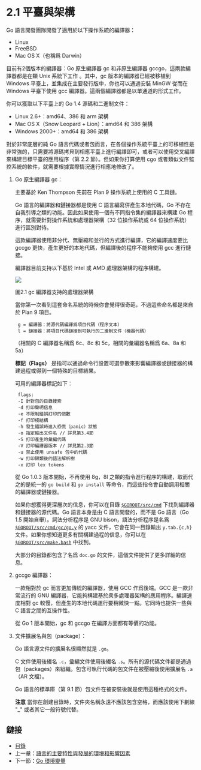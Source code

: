 # 2.1 平臺與架構

Go 語言開發團隊開發了適用於以下操作系統的編譯器：

- Linux
- FreeBSD
- Mac OS X（也稱爲 Darwin）

目前有2個版本的編譯器：Go 原生編譯器 gc 和非原生編譯器 gccgo，這兩款編譯器都是在類 Unix 系統下工作 。其中，gc 版本的編譯器已經被移植到 Windows 平臺上，並集成在主要發行版中，你也可以通過安裝 MinGW 從而在 Windows 平臺下使用 gcc 編譯器。這兩個編譯器都是以單通道的形式工作。

你可以獲取以下平臺上的 Go 1.4 源碼和二進制文件：

- Linux 2.6+：amd64、386 和 arm 架構
- Mac OS X（Snow Leopard + Lion）：amd64 和 386 架構
- Windows 2000+：amd64 和 386 架構

對於非常底層的純 Go 語言代碼或者包而言，在各個操作系統平臺上的可移植性是非常強的，只需要將源碼拷貝到相應平臺上進行編譯即可，或者可以使用交叉編譯來構建目標平臺的應用程序（第 2.2 節）。但如果你打算使用 cgo 或者類似文件監控系統的軟件，就需要根據實際情況進行相應地修改了。

1. Go 原生編譯器 gc：

	主要基於 Ken Thompson 先前在 Plan 9 操作系統上使用的 C 工具鏈。

	Go 語言的編譯器和鏈接器都是使用 C 語言編寫併產生本地代碼，Go 不存在自我引導之類的功能。因此如果使用一個有不同指令集的編譯器來構建 Go 程序，就需要針對操作系統和處理器架構（32 位操作系統或 64 位操作系統）進行區別對待。

	這款編譯器使用非分代、無壓縮和並行的方式進行編譯，它的編譯速度要比 gccgo 更快，產生更好的本地代碼，但編譯後的程序不能夠使用 gcc 進行鏈接。

	編譯器目前支持以下基於 Intel 或 AMD 處理器架構的程序構建。

	![](../images/2.1.gc.jpg?raw=true)

	圖2.1 gc 編譯器支持的處理器架構

	當你第一次看到這套命名系統的時候你會覺得很奇葩，不過這些命名都是來自於 Plan 9 項目。

		g = 編譯器：將源代碼編譯爲項目代碼（程序文本）
		l = 鏈接器：將項目代碼鏈接到可執行的二進制文件（機器代碼）

	（相關的 C 編譯器名稱爲 6c、8c 和 5c，相關的彙編器名稱爲 6a、8a 和 5a）

	**標記（Flags）** 是指可以通過命令行設置可選參數來影響編譯器或鏈接器的構建過程或得到一個特殊的目標結果。

	可用的編譯器標記如下：
	
		flags:
		-I 針對包的目錄搜索
		-d 打印聲明信息
		-e 不限制錯誤打印的個數
		-f 打印棧結構
		-h 發生錯誤時進入恐慌（panic）狀態
		-o 指定輸出文件名 // 詳見第3.4節
		-S 打印產生的彙編代碼
		-V 打印編譯器版本 // 詳見第2.3節
		-u 禁止使用 unsafe 包中的代碼
		-w 打印歸類後的語法解析樹
		-x 打印 lex tokens

	從 Go 1.0.3 版本開始，不再使用 8g，8l 之類的指令進行程序的構建，取而代之的是統一的 `go build` 和 `go install` 等命令，而這些指令會自動調用相關的編譯器或鏈接器。
	
	如果你想獲得更深層次的信息，你可以在目錄 [`$GOROOT/src/cmd`](https://github.com/golang/go/tree/master/src/cmd) 下找到編譯器和鏈接器的源代碼。Go 語言本身是由 C 語言開發的，而不是 Go 語言（Go 1.5 開始自舉）。詞法分析程序是 GNU bison，語法分析程序是名爲 [`$GOROOT/src/cmd/gc/go.y`](https://github.com/golang/go/blob/master/src%2Fcmd%2Finternal%2Fgc%2Fgo.y) 的 yacc 文件，它會在同一目錄輸出 `y.tab.{c,h}` 文件。如果你想知道更多有關構建過程的信息，你可以在 [`$GOROOT/src/make.bash`](https://github.com/golang/go/blob/master/src/make.bash) 中找到。

	大部分的目錄都包含了名爲 `doc.go` 的文件，這個文件提供了更多詳細的信息。

2. gccgo 編譯器：
	
	一款相對於 gc 而言更加傳統的編譯器，使用 GCC 作爲後端。GCC 是一款非常流行的 GNU 編譯器，它能夠構建基於衆多處理器架構的應用程序。編譯速度相對 gc 較慢，但產生的本地代碼運行要稍微快一點。它同時也提供一些與 C 語言之間的互操作性。

	從 Go 1 版本開始，gc 和 gccgo 在編譯方面都有等價的功能。

3. 文件擴展名與包（package）：

	Go 語言源文件的擴展名很顯然就是 `.go`。

	C 文件使用後綴名 `.c`，彙編文件使用後綴名 `.s`。所有的源代碼文件都是通過包（packages）來組織。包含可執行代碼的包文件在被壓縮後使用擴展名 `.a`（AR 文檔）。

	Go 語言的標準庫（第 9.1 節）包文件在被安裝後就是使用這種格式的文件。

	**注意** 當你在創建目錄時，文件夾名稱永遠不應該包含空格，而應該使用下劃線 "_" 或者其它一般符號代替。

## 鏈接

- [目錄](directory.md)
- 上一章：[語言的主要特性與發展的環境和影響因素](01.2.md)
- 下一節：[Go 環境變量](02.2.md)

